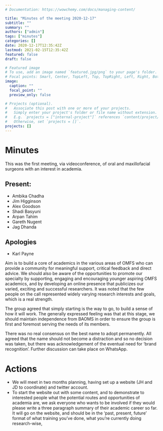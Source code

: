```yaml
---
# Documentation: https://wowchemy.com/docs/managing-content/

title: "Minutes of the meeting 2020-12-17"
subtitle: ""
summary: ""
authors: ["admin"]
tags: ["minutes"]
categories: []
date: 2020-12-17T12:35:42Z
lastmod: 2021-02-15T12:35:42Z
featured: false
draft: false

# Featured image
# To use, add an image named `featured.jpg/png` to your page's folder.
# Focal points: Smart, Center, TopLeft, Top, TopRight, Left, Right, BottomLeft, Bottom, BottomRight.
image:
  caption: ""
  focal_point: ""
  preview_only: false

# Projects (optional).
#   Associate this post with one or more of your projects.
#   Simply enter your project's folder or file name without extension.
#   E.g. `projects = ["internal-project"]` references `content/project/deep-learning/index.md`.
#   Otherwise, set `projects = []`.
projects: []
---
```


# Minutes

This was the first meeting, via videoconference, of oral and maxillofacial surgeons with an interest in academia. 

## Present:
- Ambika Chadha
- Jim Higginson
- Alex Goodson
- Shadi Basyuni
- Arpan Tahim
- Gareth Nugent
- Jag Dhanda

## Apologies
- Karl Payne

Aim is to build a core of academics in the various areas of OMFS who can provide a community for meaningful support, critical feedback and direct advice. We should also be aware of the opportunities to promote our specialty by supporting, engaging and encouraging younger aspiring OMFS academics, and by developing an online presence that publicizes our varied, exciting and successful researchers. It was noted that the few people on the call represented widely varying research interests and goals, which is a real strength.

The group agreed that simply starting is the way to go, to build a sense of how it will work. The generally expressed feeling was that at this stage, we should maintain independence from BAOMS in order to ensure the group is first and foremost serving the needs of its members.

There was no real consensus on the best name to adopt permanently. All agreed that the name should not become a distraction and so no decision was taken, but there was acknowledgement of the eventual need for ‘brand recognition’. Further discussion can take place on WhatsApp.

# Actions
- We will meet in two months planning, having set up a website (JH and JD to coordinate) and twitter account. 
- To start the website out with some content, and to demonstrate to interested people what the potential routes and opportunities of academia are, we ask everyone who wants to be involved if they would please write a three paragraph summary of their academic career so far. It will go on the website, and should be in the ‘past, present, future’ format of what training you’ve done, what you’re currently doing research-wise,

